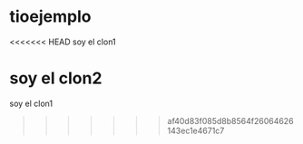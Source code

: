 # tioejemplo
<<<<<<< HEAD
soy el clon1

soy el clon2
=======
soy el clon1
>>>>>>> af40d83f085d8b8564f26064626143ec1e4671c7
